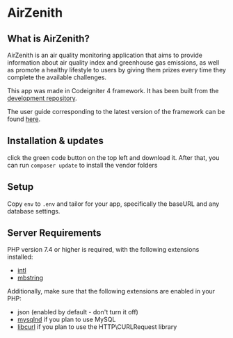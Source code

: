 # AirZenith

## What is AirZenith?

AirZenith is an air quality monitoring application that aims to provide information about air quality index and greenhouse gas emissions, as well as promote a healthy lifestyle to users by giving them prizes every time they complete the available challenges.

This app was made in Codeigniter 4 framework.
It has been built from the
[development repository](https://github.com/codeigniter4/CodeIgniter4).

The user guide corresponding to the latest version of the framework can be found
[here](https://codeigniter4.github.io/userguide/).

## Installation & updates

click the green code button on the top left and download it.
After that, you can run `composer update` to install the vendor folders

## Setup

Copy `env` to `.env` and tailor for your app, specifically the baseURL
and any database settings.

## Server Requirements

PHP version 7.4 or higher is required, with the following extensions installed:

- [intl](http://php.net/manual/en/intl.requirements.php)
- [mbstring](http://php.net/manual/en/mbstring.installation.php)

Additionally, make sure that the following extensions are enabled in your PHP:

- json (enabled by default - don't turn it off)
- [mysqlnd](http://php.net/manual/en/mysqlnd.install.php) if you plan to use MySQL
- [libcurl](http://php.net/manual/en/curl.requirements.php) if you plan to use the HTTP\CURLRequest library
